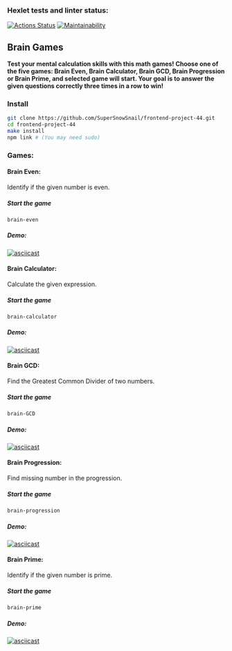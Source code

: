 ### Hexlet tests and linter status:

[![Actions Status](https://github.com/SuperSnowSnail/frontend-project-44/workflows/hexlet-check/badge.svg)](https://github.com/SuperSnowSnail/frontend-project-44/actions)
[![Maintainability](https://api.codeclimate.com/v1/badges/4a961cc53b94b61de815/maintainability)](https://codeclimate.com/github/SuperSnowSnail/frontend-project-44/maintainability)

## Brain Games

**Test your mental calculation skills with this math games! Choose one of the five games: Brain Even, Brain Calculator, Brain GCD, Brain Progression or Brain Prime, and selected game will start. Your goal is to answer the given questions correctly three times in a row to win!**

### Install

```bash
git clone https://github.com/SuperSnowSnail/frontend-project-44.git
cd frontend-project-44
make install
npm link # (You may need sudo)
```

### Games:

#### Brain Even:

Identify if the given number is even.

##### Start the game

```bash
brain-even
```

##### Demo:

[![asciicast](https://asciinema.org/a/8y1T0cJDOvswyp4TWYhjvMNdM.svg)](https://asciinema.org/a/8y1T0cJDOvswyp4TWYhjvMNdM)

#### Brain Calculator:

Calculate the given expression.

##### Start the game

```bash
brain-calculator
```

##### Demo:

[![asciicast](https://asciinema.org/a/YGxz6s0uyqSdUErYbSmfQ24E5.svg)](https://asciinema.org/a/YGxz6s0uyqSdUErYbSmfQ24E5)

#### Brain GCD:

Find the Greatest Common Divider of two numbers.

##### Start the game

```bash
brain-GCD
```

##### Demo:

[![asciicast](https://asciinema.org/a/qWlMhn3Y2pbPL4HOAvUm4Csjd.svg)](https://asciinema.org/a/qWlMhn3Y2pbPL4HOAvUm4Csjd)

#### Brain Progression:

Find missing number in the progression.

##### Start the game

```bash
brain-progression
```

##### Demo:

[![asciicast](https://asciinema.org/a/fZVaNkr3F9VT1QdeW3KO7iarj.svg)](https://asciinema.org/a/fZVaNkr3F9VT1QdeW3KO7iarj)

#### Brain Prime:

Identify if the given number is prime.

##### Start the game

```bash
brain-prime
```

##### Demo:

[![asciicast](https://asciinema.org/a/dvg8ozFJfNPB1k7YaJZMTbuV2.svg)](https://asciinema.org/a/dvg8ozFJfNPB1k7YaJZMTbuV2)
